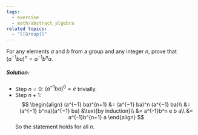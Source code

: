 ```yaml
---
tags:
  - exercise
  - math/abstract_algebra
related topics:
  - "[[Group]]"
---
```

For any elements $a$ and $b$ from a group and any integer $n$, prove that $(a^{−1} ba)^n = a^{−1} b^na$.
##### Solution:
- Step $n=0$:
	$(a^{−1} ba)^0 = e$ trivially.
- Step $n+1$:$$
	\begin{align}
		(a^{−1} ba)^{n+1}
		&=  (a^{−1} ba)^n (a^{−1} ba)\\
		&= (a^{−1} b^na)(a^{−1} ba)
			&\text{by induction}\\
		&= a^{-1}b^n e b a\\
		&= a^{-1}b^{n+1} a
	\end{align}
	$$
So the statement holds for all $n$.